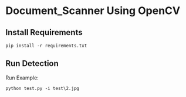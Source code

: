 # Document_Scanner Using OpenCV

## Install Requirements

```
pip install -r requirements.txt
```

## Run Detection
Run Example:

```
python test.py -i test\2.jpg
```